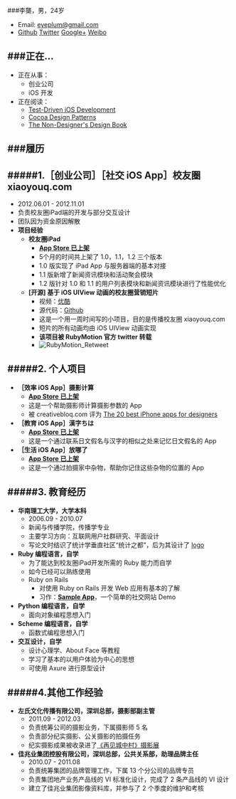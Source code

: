 ###李龑，男，24岁

* Email: eyeplum@gmail.com
* [Github](https://github.com/eyeplum)   [Twitter](https://twitter.com/eyeplum)   [Google+](https://plus.google.com/103284151248378359229/)   [Weibo](http://weibo.com/eyeplum)

###正在...
---
* 正在从事：
	* 创业公司
	* iOS 开发
* 正在阅读：
	* [Test-Driven iOS Development](http://www.amazon.com/Test-Driven-Development-Developers-Library-ebook/dp/B007RNK0W6/ref=sr_1_1?s=digital-text&ie=UTF8&qid=1354349306&sr=1-1&keywords=Test+Driven+iOS+Development)
	* [Cocoa Design Patterns](http://www.amazon.com/Design-Patterns-Developers-Library-ebook/dp/B002RAPB46/ref=tmm_kin_title_0?ie=UTF8&qid=1354349325&sr=1-1-catcorr)
	* [The Non-Designer's Design Book](http://www.amazon.com/Non-Designers-Design-Edition-Designers-ebook/dp/B00125MJYM/ref=sr_1_1?s=digital-text&ie=UTF8&qid=1354349351&sr=1-1&keywords=Non-designer%27s+Design+Book)

###履历
---
#####1.［创业公司］［社交 iOS App］校友圈 xiaoyouq.com
---
* 2012.06.01 - 2012.11.01
* 负责校友圈iPad端的开发与部分交互设计
* 团队因为资金原因解散
* __项目经验__
	* __校友圈iPad__
		* [__App Store 已上架__](https://itunes.apple.com/app/xiao-you-quan-zui-zhuan-ye/id555303974?ls=1&mt=8)
		* 5个月的时间共上架了 1.0，1.1，1.2 三个版本
		* 1.0 版实现了 iPad App 与服务器端的基本对接
		* 1.1 版新增了新闻资讯模块和活动聚会模块
		* 1.2 版针对 1.0 和 1.1 的用户列表模块和新闻资讯模块进行了性能优化
	* __[开源] 基于 iOS UIView 动画的校友圈营销短片__
		* 视频：[优酷](http://v.youku.com/v_show/id_XNDY5MTA0NDA4.html)
		* 源代码：[Github](https://github.com/smartweb/Soulmate)
		* 这是一个用一周时间写的小项目，目的是传播校友圈 xiaoyouq.com
		* 短片的所有动画均由 iOS UIView 动画实现
		* __该项目被 RubyMotion 官方 twitter 转载__
		* ![RubyMotion_Retweet](https://raw.github.com/eyeplum/EYEResume/master/img/rubymotion_retweet.png "Rubymotion Retweet")


#####2. 个人项目
---
* __［效率 iOS App］摄影计算__
	* [__App Store 已上架__](https://itunes.apple.com/app/photocalculator/id517131450?ls=1&mt=8)
	* 这是一个帮助摄影师计算摄影参数的 App
	* 被 creativebloq.com 评为 [The 20 best iPhone apps for designers](http://www.creativebloq.com/design-tools/20-useful-iphone-apps-designers-812522?page=1)
* __［教育 iOS App］漢字ちは__
	* [__App Store 已上架__](https://itunes.apple.com/app/kanjichiwa/id575833563?ls=1&mt=8)
	* 这是一个通过联系日文假名与汉字的相似之处来记忆日文假名的 App
* __［生活 iOS App］放哪了__
	* [__App Store 已上架__](https://itunes.apple.com/app/fang-na-le/id576222282?ls=1&mt=8)
	* 这是一个通过拍摄家中杂物，帮助你记住这些杂物的位置的 App

#####3. 教育经历
---
* __华南理工大学，大学本科__
	* 2006.09 - 2010.07
	* 新闻与传播学院，传播学专业
	* 主要学习方向：互联网用户社群研究、平面设计
	* 写论文时结识了统计学垂直社区“统计之都”，后为其设计了 [logo](http://cos.name/)
* __Ruby 编程语言，自学__
	* 为了能达到校友圈iPad开发所需的 Ruby 能力而自学
	* 如今已经可以熟练使用
	* Ruby on Rails
		* 对使用 Ruby on Rails 开发 Web 应用有基本的了解
		* 习作：[__Sample App__](https://desolate-mesa-7796.herokuapp.com/)，一个简单的社交网站 Demo
* __Python 编程语言，自学__
	* 面向对象编程思想入门
* __Scheme 编程语言，自学__
	* 函数式编程思想入门
* __交互设计，自学__
	* 设计心理学、About Face 等教程
	* 学习了基本的以用户体验为中心的思想
	* 可使用 Axure 进行原型设计
	
#####4.其他工作经验
---
* __左氏文化传播有限公司，深圳总部，摄影部副主管__
	* 2011.09 - 2012.03
	* 负责统筹公司的摄影业务，下属摄影师 5 名
	* 负责部分纪实摄影、公关摄影的拍摄任务
	* 纪实摄影成果被收录进了[《再见城中村》摄影展](http://www.douban.com/event/17319068/)
* __佳兆业集团控股有限公司，深圳总部，公共关系部，助理品牌主任__
	* 2010.07 - 2011.08
	* 负责统筹集团的品牌管理工作，下属 13 个分公司的品牌专员
	* 负责集团地产业务产品线的 VI 标准化设计，完成了 2 条产品线的 VI 设计
	* 建立了佳兆业集团影像资料库，并参与了 2 个季度的维护和考核
